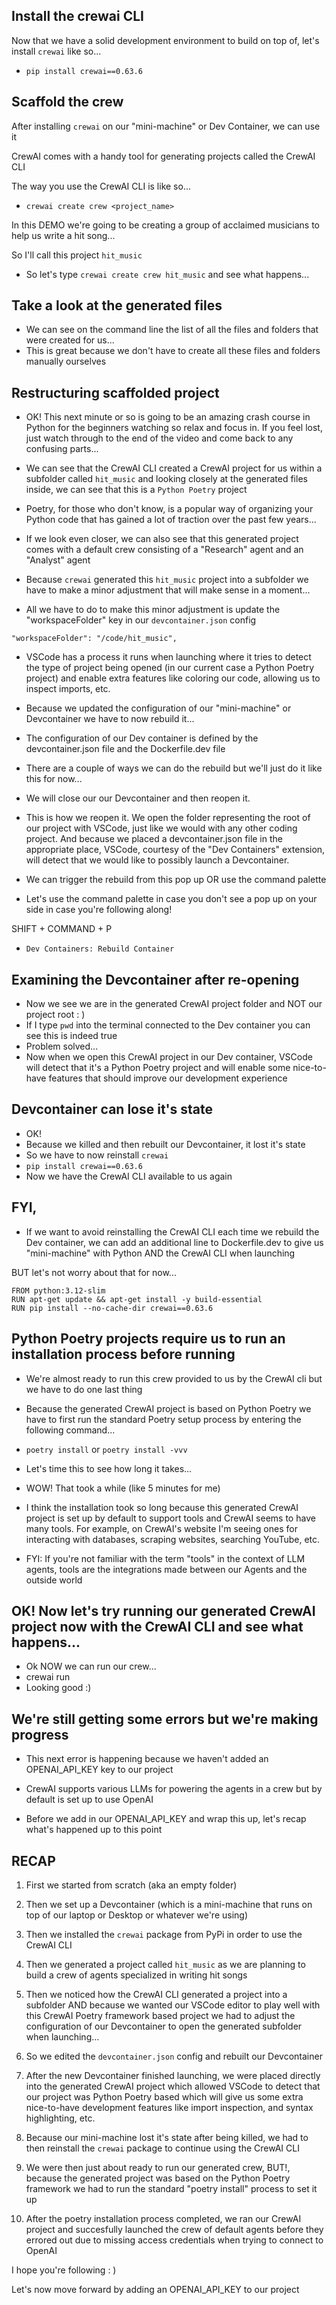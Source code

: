 ## Install the crewai CLI

Now that we have a solid development environment to build on top of, let's install `crewai` like so...

- `pip install crewai==0.63.6`

## Scaffold the crew

After installing `crewai` on our "mini-machine" or Dev Container, we can use it

CrewAI comes with a handy tool for generating projects called the CrewAI CLI

The way you use the CrewAI CLI is like so...

- `crewai create crew <project_name>`

In this DEMO we're going to be creating a group of acclaimed musicians to help us write a hit song...

So I'll call this project `hit_music`

- So let's type `crewai create crew hit_music` and see what happens...

## Take a look at the generated files

- We can see on the command line the list of all the files and folders that were created for us...
- This is great because we don't have to create all these files and folders manually ourselves

## Restructuring scaffolded project

- OK! This next minute or so is going to be an amazing crash course in Python for the beginners watching so relax and focus in. If you feel lost, just watch through to the end of the video and come back to any confusing parts...

- We can see that the CrewAI CLI created a CrewAI project for us within a subfolder called `hit_music` and looking closely at the generated files inside, we can see that this is a `Python Poetry` project

- Poetry, for those who don't know, is a popular way of organizing your Python code that has gained a lot of traction over the past few years...

- If we look even closer, we can also see that this generated project comes with a default crew consisting of a "Research" agent and an "Analyst" agent

- Because `crewai` generated this `hit_music` project into a subfolder we have to make a minor adjustment that will make sense in a moment...

- All we have to do to make this minor adjustment is update the "workspaceFolder" key in our `devcontainer.json` config

```
"workspaceFolder": "/code/hit_music",
```

- VSCode has a process it runs when launching where it tries to detect the type of project being opened (in our current case a Python Poetry project) and enable extra features like coloring our code, allowing us to inspect imports, etc.

- Because we updated the configuration of our "mini-machine" or Devcontainer we have to now rebuild it...
- The configuration of our Dev container is defined by the devcontainer.json file and the Dockerfile.dev file

- There are a couple of ways we can do the rebuild but we'll just do it like this for now...

- We will close our our Devcontainer and then reopen it.

- This is how we reopen it. We open the folder representing the root of our project with VSCode, just like we would with any other coding project. And because we placed a devcontainer.json file in the appropriate place, VSCode, courtesy of the "Dev Containers" extension, will detect that we would like to possibly launch a Devcontainer.

- We can trigger the rebuild from this pop up OR use the command palette

- Let's use the command palette in case you don't see a pop up on your side in case you're following along!

SHIFT + COMMAND + P
  - `Dev Containers: Rebuild Container`

## Examining the Devcontainer after re-opening

- Now we see we are in the generated CrewAI project folder and NOT our project root : )
- If I type `pwd` into the terminal connected to the Dev container you can see this is indeed true
- Problem solved...
- Now when we open this CrewAI project in our Dev container, VSCode will detect that it's a Python Poetry project and will enable some nice-to-have features that should improve our development experience

## Devcontainer can lose it's state

- OK!
- Because we killed and then rebuilt our Devcontainer, it lost it's state
- So we have to now reinstall `crewai`
- `pip install crewai==0.63.6`
- Now we have the CrewAI CLI available to us again

## FYI, 

- If we want to avoid reinstalling the CrewAI CLI each time we rebuild the Dev container, we can add an additional line to Dockerfile.dev to give us "mini-machine" with Python AND the CrewAI CLI when launching

BUT let's not worry about that for now...

```.Dockerfile.dev
FROM python:3.12-slim
RUN apt-get update && apt-get install -y build-essential
RUN pip install --no-cache-dir crewai==0.63.6
```


## Python Poetry projects require us to run an installation process before running

- We're almost ready to run this crew provided to us by the CrewAI cli but we have to do one last thing

- Because the generated CrewAI project is based on Python Poetry we have to first run the standard Poetry setup process by entering the following command...
- `poetry install` or `poetry install -vvv`
- Let's time this to see how long it takes...
- WOW! That took a while (like 5 minutes for me)
- I think the installation took so long because this generated CrewAI project is set up by default to support tools and CrewAI seems to have many tools. For example, on CrewAI's website I'm seeing ones for interacting with databases, scraping websites, searching YouTube, etc.
- FYI: If you're not familiar with the term "tools" in the context of LLM agents, tools are the integrations made between our Agents and the outside world

## OK! Now let's try running our generated CrewAI project now with the CrewAI CLI and see what happens...

- Ok NOW we can run our crew...
- crewai run 
- Looking good :)

## We're still getting some errors but we're making progress

- This next error is happening because we haven't added an OPENAI_API_KEY key to our project

- CrewAI supports various LLMs for powering the agents in a crew but by default is set up to use OpenAI

- Before we add in our OPENAI_API_KEY and wrap this up, let's recap what's happened up to this point

## RECAP

1. First we started from scratch (aka an empty folder)

2. Then we set up a Devcontainer (which is a mini-machine that runs on top of our laptop or Desktop or whatever we're using)

3. Then we installed the `crewai` package from PyPi in order to use the CrewAI CLI

4. Then we generated a project called `hit_music` as we are planning to build a crew of agents specialized in writing hit songs

5. Then we noticed how the CrewAI CLI generated a project into a subfolder AND because we wanted our VSCode editor to play well with this CrewAI Poetry framework based project we had to adjust the configuration of our Devcontainer to open the generated subfolder when launching...

6. So we edited the `devcontainer.json` config and rebuilt our Devcontainer

7. After the new Devcontainer finished launching, we were placed directly into the generated CrewAI project which allowed VSCode to detect that our project was Python Poetry based which will give us some extra nice-to-have development features like import inspection, and syntax highlighting, etc.

8. Because our mini-machine lost it's state after being killed, we had to then reinstall the `crewai` package to continue using the CrewAI CLI

9. We were then just about ready to run our generated crew, BUT!, because the generated project was based on the Python Poetry framework we had to run the standard "poetry install" process to set it up

10. After the poetry installation process completed, we ran our CrewAI project and succesfully launched the crew of default agents before they errored out due to missing access credentials when trying to connect to OpenAI

I hope you're following : )

Let's now move forward by adding an OPENAI_API_KEY to our project